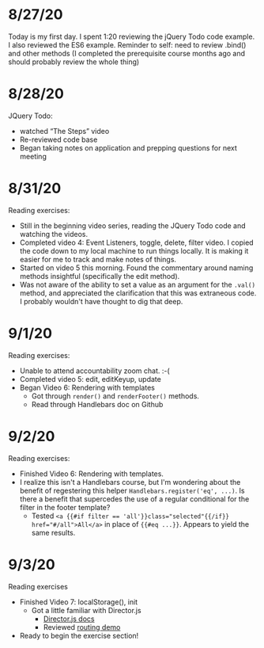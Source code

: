 # 8/27/20

Today is my first day. I spent 1:20 reviewing the jQuery Todo code example. I also reviewed the ES6 example. Reminder to self:  need to review .bind() and other methods (I completed the prerequisite course months ago and should probably review the whole thing)

# 8/28/20

JQuery Todo:

- watched “The Steps” video
- Re-reviewed code base
- Began taking notes on application and prepping questions for next meeting

# 8/31/20

Reading exercises:

- Still in the beginning video series, reading the JQuery Todo code and watching the videos.
- Completed video 4: Event Listeners, toggle, delete, filter video. I copied the code down to my local machine to run things locally. It is making it easier for me to track and make notes of things.
- Started on video 5 this morning. Found the commentary around naming methods insightful (specifically the edit method).
- Was not aware of the ability to set a value as an argument for the `.val()` method, and appreciated the clarification that this was extraneous code. I probably wouldn't have thought to dig that deep.

# 9/1/20

Reading exercises: 

- Unable to attend accountability zoom chat. :-(
- Completed video 5: edit, editKeyup, update
- Began Video 6: Rendering with templates
  - Got through `render()` and `renderFooter()` methods.
  - Read through Handlebars doc on Github

# 9/2/20

Reading exercises:
- Finished Video 6: Rendering with templates.
- I realize this isn't a Handlebars course, but I'm wondering about the benefit of regestering this helper `Handlebars.register('eq', ...)`. Is there a benefit that supercedes the use of a regular conditional for the filter in the footer template?
  - Tested `<a {{#if filter == 'all'}}class="selected"{{/if}} href="#/all">All</a>` in place of `{{#eq ...}}`. Appears to yield the same results.

# 9/3/20

Reading exercises

- Finished Video 7: localStorage(), init
  - Got a little familiar with Director.js
    - [Director.js docs](https://www.github.com/flatiron/director)
    - Reviewed [routing demo](https://hyperdev.com/#!/project/hurricane=flower)
- Ready to begin the exercise section!
